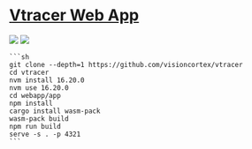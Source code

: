 # [Vtracer Web App](https://github.com/visioncortex/vtracer)

![](https://img.shields.io/github/license/visioncortex/vtracer?style=flat-square) ![](https://img.shields.io/github/last-commit/scillidan/vtracer/master?label=last%20commit%20(fork)&style=flat-square)

````{tab} From source
```sh
git clone --depth=1 https://github.com/visioncortex/vtracer
cd vtracer
nvm install 16.20.0
nvm use 16.20.0
cd webapp/app
npm install
cargo install wasm-pack
wasm-pack build
npm run build
serve -s . -p 4321
```
````
